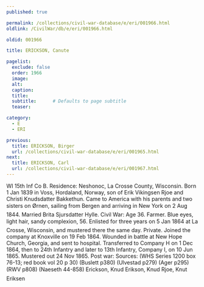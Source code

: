 ```yaml
---
published: true

permalink: /collections/civil-war-database/e/eri/001966.html
oldlink: /CivilWar/db/e/eri/001966.html

oldid: 001966

title: ERICKSON, Canute

pagelist:
  exclude: false
  order: 1966
  image: 
  alt:
  caption:
  title:
  subtitle:      # Defaults to page subtitle
  teaser:

category: 
  - E 
  - ERI

previous:
  title: ERICKSON, Birger
  url: /collections/civil-war-database/e/eri/001965.html  
next:
  title: ERICKSON, Carl
  url: /collections/civil-war-database/e/eri/001967.html   
---
```

WI 15th Inf Co B. Residence: Neshonoc, La Crosse County, Wisconsin. Born 1 Jan 1839 in Voss, Hordaland, Norway, son of Erik Vikingsen Rjoe and Christi Knudsdatter Bakkethun. Came to America with his parents and two sisters on &#147;&Oslash;rnen&#148;, sailing from Bergen and arriving in New York on 2 Aug 1844. Married Brita Sjursdatter Hylle. Civil War: Age 36. Farmer. Blue eyes, light hair, sandy complexion, 5&#146;6&#148;. Enlisted for three years on 5 Jan 1864 at La Crosse, Wisconsin, and mustered there the same day. Private. Joined the company at Knoxville on 19 Feb 1864. Wounded in battle at New Hope Church, Georgia, and sent to hospital. Transferred to Company H on 1 Dec 1864, then to 24th Infantry and later to 13th Infantry, Company I, on 10 Jun 1865. Mustered out 24 Nov 1865. Post war: Sources: (WHS Series 1200 box 76-13; red book vol 20 p 30) (Buslett p380) (Ulvestad p279) (Ager p295) (RWV p808) (Naeseth &#146;44-858) &#147;Erickson, Knud&#148; &#147;Erikson, Knud&#148; &#147;Rjoe, Knut Eriksen&#148;